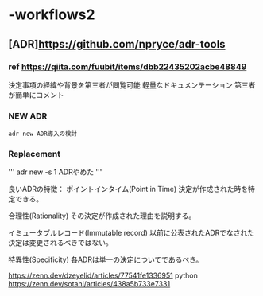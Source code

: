 # -workflows2
## [ADR]https://github.com/npryce/adr-tools
### ref https://qiita.com/fuubit/items/dbb22435202acbe48849
決定事項の経緯や背景を第三者が閲覧可能
軽量なドキュメンテーション
第三者が簡単にコメント

### NEW ADR

```
adr new ADR導入の検討
```

### Replacement

'''
adr new -s 1 ADRやめた
'''

良いADRの特徴：
ポイントインタイム(Point in Time)
決定が作成された時を特定できる。

合理性(Rationality)
その決定が作成された理由を説明する。

イミュータブルレコード(Immutable record)
以前に公表されたADRでなされた決定は変更されるべきではない。

特異性(Specificity)
各ADRは単一の決定についてであるべき。




https://zenn.dev/dzeyelid/articles/77541fe1336951
python
https://zenn.dev/sotahi/articles/438a5b733e7331
